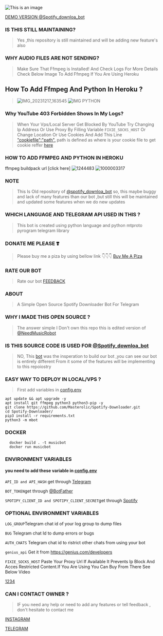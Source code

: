 ![This is an image](https://myoctocat.com/assets/images/base-octocat.svg)

[DEMO VERSION  @Spotify_downloa_bot ](https://t.me/Spotify_downloa_bot)
### IS THIS STILL MAINTAINING?
> Yes ,this repository is still maintained and will be adding new feature's also
### WHY AUDIO FILES ARE NOT SENDING?
> Make Sure That Ffmpeg is Installed! And Check Logs For More Details Check Below Image To Add Ffmpeg If You Are Using Heroku
## How To Add Ffmpeg And Python  In Heroku ?
> ![IMG_20231217_163545](https://github.com/Masterolic/Spotify-Downloader/assets/93469093/0fbe0591-771a-460b-be69-3fb60536d44d)
> ![IMG PYTHON](https://github.com/Masterolic/Spotify-Downloader/assets/93469093/6a0c1c9c-4c91-4bac-b6fb-0a40d5516e3c)
### Why YouTube 403 Forbidden Shows In My Logs? 
> When Your Vps/Local Server Get Blocked By YouTube Try  Changing Ip Address Or Use Proxy By Filling Variable ```FIXIE_SOCKS_HOST``` Or Change Location Or Use Cookies And Add This Line ["cookiefile":"path",](https://github.com/Masterolic/Spotify-Downloader/blob/fe859965e62a5ca8f29fc69185cd132d456e4bfd/mbot/utils/mainhelper.py#L144)
> path is defined as where is your cookie file to get cookie reffer [here](https://www.reddit.com/r/youtubedl/wiki/cookies/)

### HOW TO ADD FFMPEG AND PYTHON IN HEROKU 
ffmpeg buildpack  url [click here]
![1244483](https://elements.heroku.com/buildpacks/jonathanong/heroku-buildpack-ffmpeg-latest)
![1000003317](https://github.com/Masterolic/Spotify-Downloader/assets/93469093/27b69fc4-5e50-461e-9d99-1c20b1fbc21e)

### NOTE
> This  Is  Old  repository of [@spotify_downloa_bot](https://t.me/Spotify_downloa_bot) so, this maybe buggy and lack of many features than our bot ,but still this will be maintained and updated some features when we do new updates
### WHICH  LANGUAGE AND TELEGRAM API  USED IN THIS ?
> This bot is  created using python language and python  mtproto pyrogram telegram library 

### DONATE ME PLEASE ❣️
> Please buy me a piza by using bellow link 👇👇👇
[Buy Me A Piza](https://www.buymeacoffee.com/Masterolic)

### RATE OUR BOT 
> Rate our  bot [FEEDBACK](https://t.me/dailychannelsbot?start=spotify_downloa_bot)

### ABOUT
> A Simple Open Source  Spotify Downloader Bot For Telegram 

### WHY I MADE THIS OPEN SOURCE  ?
> The answer simple I Don't own this repo this is edited version of [@NeedMusicRobot](https://t.me/NeedMusicRobot)

### IS THIS SOURCE CODE IS USED FOR [@Spotify_downloa_bot](https://t.me/Spotify_downloa_bot)
> NO, This [bot](https://github.com/rozari0/NeedMusicRobot) was the insperation to build our bot ,you can see our bot is entirely different From it some of the features will be implementing to this repoiostry 
### EASY WAY TO  DEPLOY IN  LOCAL/VPS ?
> First add variables in [config.env](https://github.com/Masterolic/Spotify-Downloader/blob/Latest/config.env)


```
apt update && apt upgrade -y 
apt install git ffmpeg python3 python3-pip -y
git clone https://github.com/Masterolic/Spotify-Downloader.git 
cd Spotify-Downloader/
pip3 install -r requirements.txt 
python3 -m mbot 
```

### DOCKER
```
  docker build . -t musicbot
  docker run musicbot  
```
### ENVIRONMENT VARIABLES
#### you need to add these variable in [config.env](https://github.com/Masterolic/Spotify-Downloader/blob/Latest/config.env)

`API_ID and API_HASH` get through [Telegram](https://my.telegram.org)

`BOT_TOKEN`get through [@BotFather](https://t.me/BotFather)

`SPOTIPY_CLIENT_ID and SPOTIPY_CLIENT_SECRET`get through [Spotify](https://developers.spotify.com)

### OPTIONAL ENVIRONMENT VARIABLES 

`LOG_GROUP`Telegram chat id of your log group to dump files

`BUG` Telegram chat Id to dump errors or bugs 

`AUTH_CHATS` Telegram chat id to ristrict other chats from using your bot

`genius_api` Get it from https://genius.com/developers

`FIXIE_SOCKS_HOST` Paste Your Proxy Url If Available It Prevents Ip Block And Acces Restricted Content.If You Are Using You Can Buy From There See Below Video

[1234](https://github.com/Masterolic/Spotify-Downloader/assets/93469093/e41a1737-b1ee-489b-8cd0-92013fff696d)


### CAN I CONTACT OWNER ?
 >  IF you need any help or need to add any features or tell feedback , don't hesitate to contact me 

[INSTAGRAM](https://instagram.com/masterolic_official)


[TELEGRAM](https://t.me/Masterolic)
